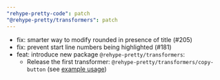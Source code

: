 ```yaml
---
"rehype-pretty-code": patch
"@rehype-pretty/transformers": patch
---
```


- fix: smarter way to modify rounded in presence of title (#205)
- fix: prevent start line numbers being highlighted (#181)
- feat: introduce new package `@rehype-pretty/transformers`:
  - Release the first transformer: `@rehype-pretty/transformers/copy-button` (see [example usage](https://github.com/rehype-pretty/rehype-pretty-code/blob/master/examples/astro/astro.config.ts))
